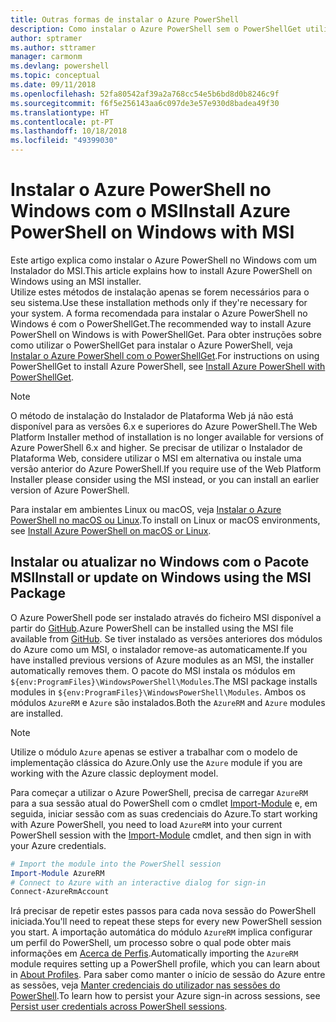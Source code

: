 ```yaml
---
title: Outras formas de instalar o Azure PowerShell
description: Como instalar o Azure PowerShell sem o PowerShellGet utilizar um MSI
author: sptramer
ms.author: sttramer
manager: carmonm
ms.devlang: powershell
ms.topic: conceptual
ms.date: 09/11/2018
ms.openlocfilehash: 52fa80542af39a2a768cc54e5b6bd8d0b8246c9f
ms.sourcegitcommit: f6f5e256143aa6c097de3e57e930d8badea49f30
ms.translationtype: HT
ms.contentlocale: pt-PT
ms.lasthandoff: 10/18/2018
ms.locfileid: "49399030"
---
```

# <a name="install-azure-powershell-on-windows-with-msi"></a><span data-ttu-id="77d7c-103">Instalar o Azure PowerShell no Windows com o MSI</span><span class="sxs-lookup"><span data-stu-id="77d7c-103">Install Azure PowerShell on Windows with MSI</span></span>

<span data-ttu-id="77d7c-104">Este artigo explica como instalar o Azure PowerShell no Windows com um Instalador do MSI.</span><span class="sxs-lookup"><span data-stu-id="77d7c-104">This article explains how to install Azure PowerShell on Windows using an MSI installer.</span></span>  
<span data-ttu-id="77d7c-105">Utilize estes métodos de instalação apenas se forem necessários para o seu sistema.</span><span class="sxs-lookup"><span data-stu-id="77d7c-105">Use these installation methods only if they're necessary for your system.</span></span> <span data-ttu-id="77d7c-106">A forma recomendada para instalar o Azure PowerShell no Windows é com o PowerShellGet.</span><span class="sxs-lookup"><span data-stu-id="77d7c-106">The recommended way to install Azure PowerShell on Windows is with PowerShellGet.</span></span> <span data-ttu-id="77d7c-107">Para obter instruções sobre como utilizar o PowerShellGet para instalar o Azure PowerShell, veja [Instalar o Azure PowerShell com o PowerShellGet](install-azurerm-ps.md).</span><span class="sxs-lookup"><span data-stu-id="77d7c-107">For instructions on using PowerShellGet to install Azure PowerShell, see [Install Azure PowerShell with PowerShellGet](install-azurerm-ps.md).</span></span>

> [!NOTE]
> <span data-ttu-id="77d7c-108">O método de instalação do Instalador de Plataforma Web já não está disponível para as versões 6.x e superiores do Azure PowerShell.</span><span class="sxs-lookup"><span data-stu-id="77d7c-108">The Web Platform Installer method of installation is no longer available for versions of Azure PowerShell 6.x and higher.</span></span> <span data-ttu-id="77d7c-109">Se precisar de utilizar o Instalador de Plataforma Web, considere utilizar o MSI em alternativa ou instale uma versão anterior do Azure PowerShell.</span><span class="sxs-lookup"><span data-stu-id="77d7c-109">If you require use of the Web Platform Installer please consider using the MSI instead, or you can install an earlier version of Azure PowerShell.</span></span>

<span data-ttu-id="77d7c-110">Para instalar em ambientes Linux ou macOS, veja [Instalar o Azure PowerShell no macOS ou Linux](install-azurermps-maclinux.md).</span><span class="sxs-lookup"><span data-stu-id="77d7c-110">To install on Linux or macOS environments, see [Install Azure PowerShell on macOS or Linux](install-azurermps-maclinux.md).</span></span>

## <a name="install-or-update-on-windows-using-the-msi-package"></a><span data-ttu-id="77d7c-111">Instalar ou atualizar no Windows com o Pacote MSI</span><span class="sxs-lookup"><span data-stu-id="77d7c-111">Install or update on Windows using the MSI Package</span></span>

<span data-ttu-id="77d7c-112">O Azure PowerShell pode ser instalado através do ficheiro MSI disponível a partir do [GitHub](https://github.com/Azure/azure-powershell/releases/latest).</span><span class="sxs-lookup"><span data-stu-id="77d7c-112">Azure PowerShell can be installed using the MSI file available from [GitHub](https://github.com/Azure/azure-powershell/releases/latest).</span></span> <span data-ttu-id="77d7c-113">Se tiver instalado as versões anteriores dos módulos do Azure como um MSI, o instalador remove-as automaticamente.</span><span class="sxs-lookup"><span data-stu-id="77d7c-113">If you have installed previous versions of Azure modules as an MSI, the installer automatically removes them.</span></span> <span data-ttu-id="77d7c-114">O pacote do MSI instala os módulos em `${env:ProgramFiles}\WindowsPowerShell\Modules`.</span><span class="sxs-lookup"><span data-stu-id="77d7c-114">The MSI package installs modules in `${env:ProgramFiles}\WindowsPowerShell\Modules`.</span></span> <span data-ttu-id="77d7c-115">Ambos os módulos `AzureRM` e `Azure` são instalados.</span><span class="sxs-lookup"><span data-stu-id="77d7c-115">Both the `AzureRM` and `Azure` modules are installed.</span></span>

> [!NOTE]
> <span data-ttu-id="77d7c-116">Utilize o módulo `Azure` apenas se estiver a trabalhar com o modelo de implementação clássica do Azure.</span><span class="sxs-lookup"><span data-stu-id="77d7c-116">Only use the `Azure` module if you are working with the Azure classic deployment model.</span></span>

<span data-ttu-id="77d7c-117">Para começar a utilizar o Azure PowerShell, precisa de carregar `AzureRM` para a sua sessão atual do PowerShell com o cmdlet [Import-Module](/powershell/module/Microsoft.PowerShell.Core/Import-Module) e, em seguida, iniciar sessão com as suas credenciais do Azure.</span><span class="sxs-lookup"><span data-stu-id="77d7c-117">To start working with Azure PowerShell, you need to load `AzureRM` into your current PowerShell session with the [Import-Module](/powershell/module/Microsoft.PowerShell.Core/Import-Module) cmdlet, and then sign in with your Azure credentials.</span></span>

```powershell
# Import the module into the PowerShell session
Import-Module AzureRM
# Connect to Azure with an interactive dialog for sign-in
Connect-AzureRmAccount
```

<span data-ttu-id="77d7c-118">Irá precisar de repetir estes passos para cada nova sessão do PowerShell iniciada.</span><span class="sxs-lookup"><span data-stu-id="77d7c-118">You'll need to repeat these steps for every new PowerShell session you start.</span></span> <span data-ttu-id="77d7c-119">A importação automática do módulo `AzureRM` implica configurar um perfil do PowerShell, um processo sobre o qual pode obter mais informações em [Acerca de Perfis](/powershell/module/microsoft.powershell.core/about/about_profiles).</span><span class="sxs-lookup"><span data-stu-id="77d7c-119">Automatically importing the `AzureRM` module requires setting up a PowerShell profile, which you can learn about in [About Profiles](/powershell/module/microsoft.powershell.core/about/about_profiles).</span></span>
<span data-ttu-id="77d7c-120">Para saber como manter o início de sessão do Azure entre as sessões, veja [Manter credenciais do utilizador nas sessões do PowerShell](context-persistence.md).</span><span class="sxs-lookup"><span data-stu-id="77d7c-120">To learn how to persist your Azure sign-in across sessions, see [Persist user credentials across PowerShell sessions](context-persistence.md).</span></span>
